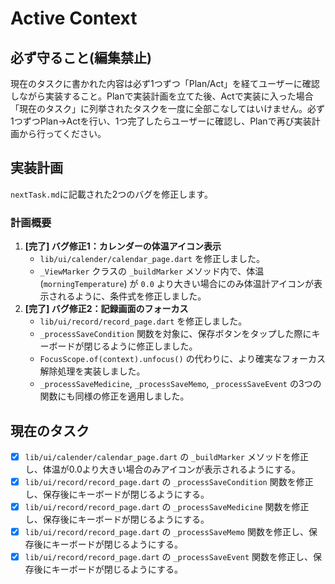 # Active Context

## 必ず守ること(編集禁止)
現在のタスクに書かれた内容は必ず1つずつ「Plan/Act」を経てユーザーに確認しながら実装すること。Planで実装計画を立てた後、Actで実装に入った場合「現在のタスク」に列挙されたタスクを一度に全部こなしてはいけません。必ず1つずつPlan→Actを行い、1つ完了したらユーザーに確認し、Planで再び実装計画から行ってください。

## 実装計画
`nextTask.md`に記載された2つのバグを修正します。

### 計画概要
1.  **[完了] バグ修正1：カレンダーの体温アイコン表示**
    - `lib/ui/calender/calendar_page.dart` を修正しました。
    - `_ViewMarker` クラスの `_buildMarker` メソッド内で、体温 (`morningTemperature`) が `0.0` より大きい場合にのみ体温計アイコンが表示されるように、条件式を修正しました。
2.  **[完了] バグ修正2：記録画面のフォーカス**
    - `lib/ui/record/record_page.dart` を修正しました。
    - `_processSaveCondition` 関数を対象に、保存ボタンをタップした際にキーボードが閉じるように修正しました。
    - `FocusScope.of(context).unfocus()` の代わりに、より確実なフォーカス解除処理を実装しました。
    - `_processSaveMedicine`, `_processSaveMemo`, `_processSaveEvent` の3つの関数にも同様の修正を適用しました。

## 現在のタスク
- [x] `lib/ui/calender/calendar_page.dart` の `_buildMarker` メソッドを修正し、体温が0.0より大きい場合のみアイコンが表示されるようにする。
- [x] `lib/ui/record/record_page.dart` の `_processSaveCondition` 関数を修正し、保存後にキーボードが閉じるようにする。
- [x] `lib/ui/record/record_page.dart` の `_processSaveMedicine` 関数を修正し、保存後にキーボードが閉じるようにする。
- [x] `lib/ui/record/record_page.dart` の `_processSaveMemo` 関数を修正し、保存後にキーボードが閉じるようにする。
- [x] `lib/ui/record/record_page.dart` の `_processSaveEvent` 関数を修正し、保存後にキーボードが閉じるようにする。
